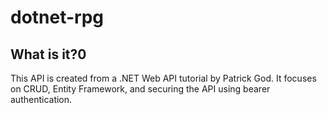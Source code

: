 # dotnet-rpg

What is it?0
---

This API is created from a .NET Web API tutorial by Patrick God.
It focuses on CRUD, Entity Framework, and securing the API using bearer authentication.


